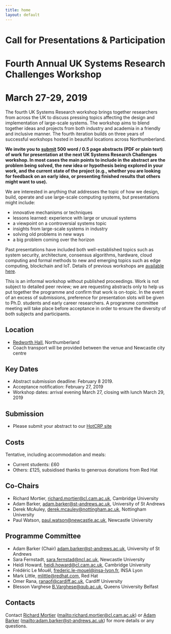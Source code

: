 ```yaml
---
title: home
layout: default
---
```


#                     Call for Presentations & Participation
#              Fourth Annual UK Systems Research Challenges Workshop
#                              March 27-29, 2019

The fourth UK Systems Research workshop brings together researchers from across the UK to discuss pressing topics affecting the design and implementation of large-scale systems. The workshop aims to blend together ideas and projects from both industry and academia in a friendly and inclusive manner. The fourth iteration builds on three years of successful workshops hosted in beautiful locations across Northumberland. 

**We invite you to [submit](https://hotcrp.uksystems.org/) 500 word / 0.5 page abstracts (PDF or plain text) of work for presentation at the next UK Systems Research Challenges workshop. In most cases the main points to include in the abstract are the problem being solved, the new idea or hypothesis being explored in your work, and the current state of the project (e.g., whether you are looking for feedback on an early idea, or presenting finished results that others might want to use).**

We are interested in anything that addresses the topic of how we design, build, operate and use large-scale computing systems, but presentations might include: 

- innovative mechanisms or techniques
- lessons learned: experience with large or unusual systems
- a viewpoint on a controversial systems topic
- insights from large-scale systems in industry
- solving old problems in new ways
- a big problem coming over the horizon

Past presentations have included both well-established topics such as system security, architecture, consensus algorithms, hardware, cloud computing and formal methods to new and emerging topics such as edge computing, blockchain and IoT. Details of previous workshops are [available here](/workshop).


This is an informal workshop without published proceedings. Work is not subject to detailed peer review; we are requesting abstracts only to help us put together the programme and confirm that work is on-topic. In the event of an excess of submissions, preference for presentation slots will be given to Ph.D. students and early career researchers. A programme committee meeting will take place before acceptance in order to ensure the diversity of both subjects and participants.

Location
--------
- [Redworth Hall](https://www.thecairncollection.co.uk/hotels/the-redworth-hall/), Northumberland
- Coach transport will be provided between the venue and Newcastle city centre

Key Dates
---------

- Abstract submission deadline: February 8 2019.
- Acceptance notification: February 27, 2019
- Workshop dates: arrival evening March 27, closing with lunch March 29, 2019

Submission
----------

- Please submit your abstract to our [HotCRP site](https://hotcrp.uksystems.org/)

Costs
-----

Tentative, including accommodation and meals:
- Current students: £60
- Others: £125, subsidised thanks to generous donations from Red Hat

Co-Chairs
---------

- Richard Mortier, <richard.mortier@cl.cam.ac.uk>, Cambridge University
- Adam Barker, <adam.barker@st-andrews.ac.uk>, University of St Andrews
- Derek McAuley, <derek.mcauley@nottingham.ac.uk>, Nottingham University
- Paul Watson, <paul.watson@newcastle.ac.uk>, Newcastle University

Programme Committee
-------------------

- Adam Barker (Chair) <adam.barker@st-andrews.ac.uk>, University of St Andrews
- Sara Fernstadt, <sara.fernstad@ncl.ac.uk>, Newcastle University
- Heidi Howard, <heidi.howard@cl.cam.ac.uk>, Cambridge University
- Frédéric Le Mouël, <frederic.le-mouel@insa-lyon.fr>, INSA Lyon
- Mark Little, <mlittle@redhat.com>, Red Hat
- Omer Rana, <ranaof@cardiff.ac.uk>, Cardiff University
- Blesson Varghese <B.Varghese@qub.ac.uk>, Queens University Belfast


Contacts
--------

Contact [Richard Mortier][mort] (<mailto:richard.mortier@cl.cam.ac.uk>) or [Adam Barker][barker] (<mailto:adam.barker@st-andrews.ac.uk>) for more details or any questions.

[mort]: http://mort.io/
[barker]: http://www.adambarker.org
